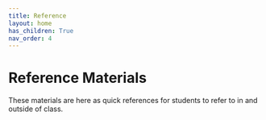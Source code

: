 ```yaml
---
title: Reference
layout: home
has_children: True
nav_order: 4
---
```


# Reference Materials

These materials are here as quick references for students to refer to in and outside of class.